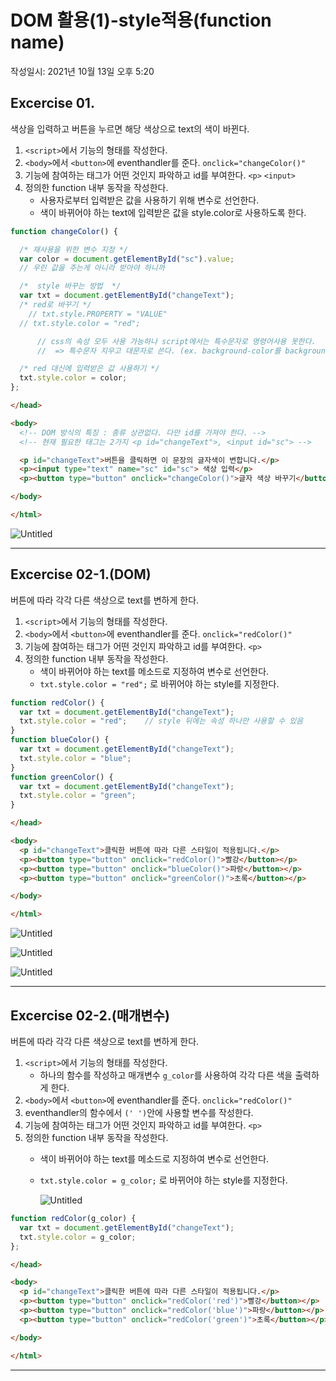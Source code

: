 # DOM 활용(1)-style적용(function name)
작성일시: 2021년 10월 13일 오후 5:20

## Excercise 01.

색상을 입력하고 버튼을 누르면 해당 색상으로 text의 색이 바뀐다.

1. `<script>`에서 기능의 형태를 작성한다.
2. `<body>`에서 `<button>`에 eventhandler를 준다. `onclick="changeColor()"`
3. 기능에 참여하는 태그가 어떤 것인지 파악하고 id를 부여한다.  `<p>`  `<input>`
4. 정의한 function 내부 동작을 작성한다.
    - 사용자로부터 입력받은 값을 사용하기 위해 변수로 선언한다.
    - 색이 바뀌어야 하는 text에 입력받은 값을 style.color로 사용하도록 한다.

```jsx
function changeColor() {

  /* 재사용을 위한 변수 지정 */
  var color = document.getElementById("sc").value;
  // 우린 값을 주는게 아니라 받아야 하니까

  /*  style 바꾸는 방법  */
  var txt = document.getElementById("changeText");
  /* red로 바꾸기 */
	// txt.style.PROPERTY = "VALUE"
  // txt.style.color = "red";

	  // css의 속성 모두 사용 가능하나 script에서는 특수문자로 명령어사용 못한다.
	  //  => 특수문자 지우고 대문자로 쓴다. (ex. background-color를 backgroundColor)

  /* red 대신에 입력받은 값 사용하기 */
  txt.style.color = color;
};
```

```html
</head>

<body>
  <!-- DOM 방식의 특징 : 종류 상관없다. 다만 id를 가져야 한다. -->
  <!-- 현재 필요한 태그는 2가지 <p id="changeText">, <input id="sc"> -->

  <p id="changeText">버튼을 클릭하면 이 문장의 글자색이 변합니다.</p>
  <p><input type="text" name="sc" id="sc"> 색상 입력</p>
  <p><button type="button" onclick="changeColor()">글자 색상 바꾸기</button></p>

</body>

</html>
```

![Untitled](https://s3.us-west-2.amazonaws.com/secure.notion-static.com/2ec6c1ff-65bf-4f25-88cc-f9e361412ff5/Untitled.png?X-Amz-Algorithm=AWS4-HMAC-SHA256&X-Amz-Content-Sha256=UNSIGNED-PAYLOAD&X-Amz-Credential=AKIAT73L2G45EIPT3X45%2F20211220%2Fus-west-2%2Fs3%2Faws4_request&X-Amz-Date=20211220T075034Z&X-Amz-Expires=86400&X-Amz-Signature=a20baaa6ee9ec108927062acffdf86ce32da485dc6f2ae15efa71179e60f1495&X-Amz-SignedHeaders=host&response-content-disposition=filename%20%3D%22Untitled.png%22&x-id=GetObject)

---

## Excercise 02-1.(DOM)

버튼에 따라 각각 다른 색상으로 text를 변하게 한다.

1. `<script>`에서 기능의 형태를 작성한다.
2. `<body>`에서 `<button>`에 eventhandler를 준다. `onclick="redColor()"`
3. 기능에 참여하는 태그가 어떤 것인지 파악하고 id를 부여한다.  `<p>`
4. 정의한 function 내부 동작을 작성한다.
    - 색이 바뀌어야 하는 text를 메소드로 지정하여 변수로 선언한다.
    - `txt.style.color = "red";` 로 바뀌어야 하는 style를 지정한다.

```jsx
function redColor() {
  var txt = document.getElementById("changeText");
  txt.style.color = "red";    // style 뒤에는 속성 하나만 사용할 수 있음
}
function blueColor() {
  var txt = document.getElementById("changeText");
  txt.style.color = "blue";
}
function greenColor() {
  var txt = document.getElementById("changeText");
  txt.style.color = "green";
}
```

```html
</head>

<body>
  <p id="changeText">클릭한 버튼에 따라 다른 스타일이 적용됩니다.</p>
  <p><button type="button" onclick="redColor()">빨강</button></p>
  <p><button type="button" onclick="blueColor()">파랑</button></p>
  <p><button type="button" onclick="greenColor()">초록</button></p>

</body>

</html>
```

![Untitled](https://s3.us-west-2.amazonaws.com/secure.notion-static.com/8773a29b-b19c-4e99-8d12-0bc7244cb9ec/Untitled.png?X-Amz-Algorithm=AWS4-HMAC-SHA256&X-Amz-Content-Sha256=UNSIGNED-PAYLOAD&X-Amz-Credential=AKIAT73L2G45EIPT3X45%2F20211220%2Fus-west-2%2Fs3%2Faws4_request&X-Amz-Date=20211220T075048Z&X-Amz-Expires=86400&X-Amz-Signature=392788aa0dfa48824e6a3b53758edb9e49e71685b7e2cf5a1981fcacf1d9f07f&X-Amz-SignedHeaders=host&response-content-disposition=filename%20%3D%22Untitled.png%22&x-id=GetObject)

![Untitled](https://s3.us-west-2.amazonaws.com/secure.notion-static.com/3c60b705-88cc-47c9-a128-29d2d9924af2/Untitled.png?X-Amz-Algorithm=AWS4-HMAC-SHA256&X-Amz-Content-Sha256=UNSIGNED-PAYLOAD&X-Amz-Credential=AKIAT73L2G45EIPT3X45%2F20211220%2Fus-west-2%2Fs3%2Faws4_request&X-Amz-Date=20211220T075057Z&X-Amz-Expires=86400&X-Amz-Signature=275d97e980a3c07aa20fc30fb707d5bed650b671dcfbdcc973a09d4d279599cd&X-Amz-SignedHeaders=host&response-content-disposition=filename%20%3D%22Untitled.png%22&x-id=GetObject)

![Untitled](https://s3.us-west-2.amazonaws.com/secure.notion-static.com/63f06890-dc8c-49c6-989d-e0a954f74f47/Untitled.png?X-Amz-Algorithm=AWS4-HMAC-SHA256&X-Amz-Content-Sha256=UNSIGNED-PAYLOAD&X-Amz-Credential=AKIAT73L2G45EIPT3X45%2F20211220%2Fus-west-2%2Fs3%2Faws4_request&X-Amz-Date=20211220T075105Z&X-Amz-Expires=86400&X-Amz-Signature=d26d9d268976c46c1a89961628f88e9fa56cec1a8f94e6366aecc40da2e7d0c4&X-Amz-SignedHeaders=host&response-content-disposition=filename%20%3D%22Untitled.png%22&x-id=GetObject)

---

## Excercise 02-2.(매개변수)

버튼에 따라 각각 다른 색상으로 text를 변하게 한다.

1. `<script>`에서 기능의 형태를 작성한다.
    - 하나의 함수를 작성하고 매개변수 `g_color`를 사용하여 각각 다른 색을 출력하게 한다.
2. `<body>`에서 `<button>`에 eventhandler를 준다. `onclick="redColor()"`
3. eventhandler의 함수에서 `(' ')`안에 사용할 변수를 작성한다.
4. 기능에 참여하는 태그가 어떤 것인지 파악하고 id를 부여한다.  `<p>`
5. 정의한 function 내부 동작을 작성한다.
    - 색이 바뀌어야 하는 text를 메소드로 지정하여 변수로 선언한다.
    - `txt.style.color = g_color;` 로 바뀌어야 하는 style를 지정한다.

        ![Untitled](https://s3.us-west-2.amazonaws.com/secure.notion-static.com/4b9474ed-7baf-40a8-af22-4aa691863dfe/Untitled.png?X-Amz-Algorithm=AWS4-HMAC-SHA256&X-Amz-Content-Sha256=UNSIGNED-PAYLOAD&X-Amz-Credential=AKIAT73L2G45EIPT3X45%2F20211220%2Fus-west-2%2Fs3%2Faws4_request&X-Amz-Date=20211220T075115Z&X-Amz-Expires=86400&X-Amz-Signature=eaa7cb2ca6070d144157b17060c4da3b7965b83128c3946c8564c37eb39b9590&X-Amz-SignedHeaders=host&response-content-disposition=filename%20%3D%22Untitled.png%22&x-id=GetObject)


```jsx
function redColor(g_color) {
  var txt = document.getElementById("changeText");
  txt.style.color = g_color;
};
```

```html
</head>

<body>
  <p id="changeText">클릭한 버튼에 따라 다른 스타일이 적용됩니다.</p>
  <p><button type="button" onclick="redColor('red')">빨강</button></p>
  <p><button type="button" onclick="redColor('blue')">파랑</button></p>
  <p><button type="button" onclick="redColor('green')">초록</button></p>

</body>

</html>
```

---
